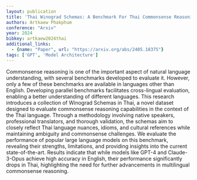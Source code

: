 ```yaml
---
layout: publication
title: 'Thai Winograd Schemas: A Benchmark For Thai Commonsense Reasoning'
authors: Artkaew Phakphum
conference: "Arxiv"
year: 2024
bibkey: artkaew2024thai
additional_links:
  - {name: "Paper", url: "https://arxiv.org/abs/2405.18375"}
tags: ['GPT', 'Model Architecture']
---
```

Commonsense reasoning is one of the important aspect of natural language
understanding, with several benchmarks developed to evaluate it. However, only
a few of these benchmarks are available in languages other than English.
Developing parallel benchmarks facilitates cross-lingual evaluation, enabling a
better understanding of different languages. This research introduces a
collection of Winograd Schemas in Thai, a novel dataset designed to evaluate
commonsense reasoning capabilities in the context of the Thai language.
  Through a methodology involving native speakers, professional translators,
and thorough validation, the schemas aim to closely reflect Thai language
nuances, idioms, and cultural references while maintaining ambiguity and
commonsense challenges. We evaluate the performance of popular large language
models on this benchmark, revealing their strengths, limitations, and providing
insights into the current state-of-the-art. Results indicate that while models
like GPT-4 and Claude-3-Opus achieve high accuracy in English, their
performance significantly drops in Thai, highlighting the need for further
advancements in multilingual commonsense reasoning.
